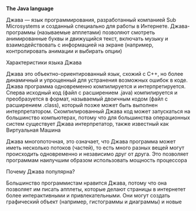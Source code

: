 **The Java language**

Джава — язык программирования, разработанный компанией Sub Microsystems и созданный специально для работы в Интернете.
Джава-программы (называемые апплетами) позволяют смотреть анимированные буквы и движущийся текст, включать музыку и взаимодействовать с информацией на экране (например, контролировать анимации и выбирать опции)

Характеристики языка Джава

Джава это объектно-ориентированный язык, схожий с С++, но более динамичный и упрощенный для устранения возможных ошибок в коде. Джава программа одновременно компилируется и интерпретируется. Сперва исходный код (файл с расширением .java) компилируется и преобразуется в формат, называемый двоичным кодом (файл с расширением .class), который позже может быть выполнен интерпретатором. Скомпилированный Джава код может запускаться на большинство компьютерах, потому что для большинства операционных систем существует Джава интерпретатор, также известный как Виртуальная Машина 

Джава многопоточная, это означает, что Джава программа может иметь несколько потоков (частей), то есть много разных вещей могут происходить одновременно и независимо друг от друга. Это позволяет программам наилучшим образом использовать мощность процессора

Почему Джава популярна?

Большинство программистам нравится Джава, потому что она позволяет им писать апплеты, которые делают страницы в интернетет более интерактивными и привлекательными. Они могут создать графический объект (например, гистограммы и диаграммы) и новые 
